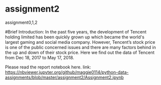 # assignment2
assignment0,1,2

#Brief Introduction:
In the past five years, the development of Tencent holding limited has been quickly grown up which became the world's largest gaming and social media company. However, Tencent’s stock price is one of the public concerned issues and there are many factors behind in the up and down of their stock price. Here we find out the data of Tencent from Dec 18, 2017 to May 17, 2018. 

Please read the report notebook here.
link: https://nbviewer.jupyter.org/github/maggie0114/python-data-assignments/blob/master/assignment2/Assignment2.ipynb
